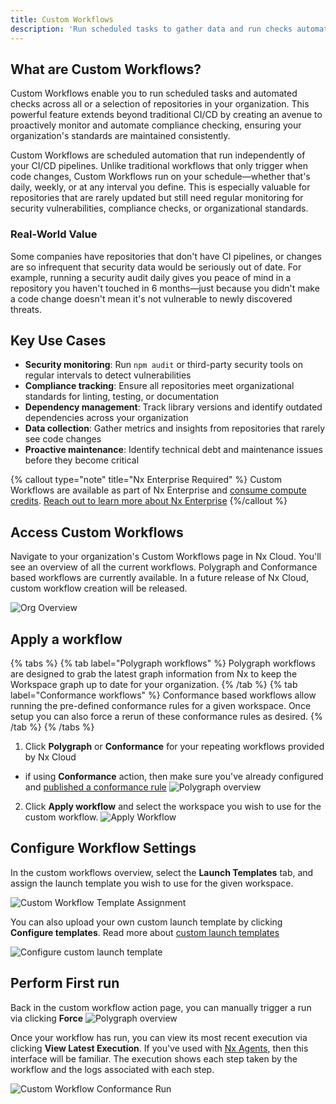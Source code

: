 ```yaml
---
title: Custom Workflows
description: 'Run scheduled tasks to gather data and run checks automatically across your organization with automated data collection and proactive monitoring.'
---
```


## What are Custom Workflows?

Custom Workflows enable you to run scheduled tasks and automated checks across all or a selection of repositories in your organization. This powerful feature extends beyond traditional CI/CD by creating an avenue to proactively monitor and automate compliance checking, ensuring your organization's standards are maintained consistently.

Custom Workflows are scheduled automation that run independently of your CI/CD pipelines. Unlike traditional workflows that only trigger when code changes, Custom Workflows run on your schedule—whether that's daily, weekly, or at any interval you define. This is especially valuable for repositories that are rarely updated but still need regular monitoring for security vulnerabilities, compliance checks, or organizational standards.

### Real-World Value

Some companies have repositories that don't have CI pipelines, or changes are so infrequent that security data would be seriously out of date. For example, running a security audit daily gives you peace of mind in a repository you haven't touched in 6 months—just because you didn't make a code change doesn't mean it's not vulnerable to newly discovered threats.

## Key Use Cases

- **Security monitoring**: Run `npm audit` or third-party security tools on regular intervals to detect vulnerabilities
- **Compliance tracking**: Ensure all repositories meet organizational standards for linting, testing, or documentation
- **Dependency management**: Track library versions and identify outdated dependencies across your organization
- **Data collection**: Gather metrics and insights from repositories that rarely see code changes
- **Proactive maintenance**: Identify technical debt and maintenance issues before they become critical

{% callout type="note" title="Nx Enterprise Required" %}
Custom Workflows are available as part of Nx Enterprise and [consume compute credits](/pricing#resource-classes). [Reach out to learn more about Nx Enterprise](/enterprise)
{%/callout %}

## Access Custom Workflows

Navigate to your organization's Custom Workflows page in Nx Cloud. You'll see an overview of all the current workflows. Polygraph and Conformance based workflows are currently available. In a future release of Nx Cloud, custom workflow creation will be released.

![Org Overview](/nx-cloud/enterprise/images/org-overview.avif)

## Apply a workflow

{% tabs %}
{% tab label="Polygraph workflows" %}
Polygraph workflows are designed to grab the latest graph information from Nx to keep the Workspace graph up to date for your organization.
{% /tab %}
{% tab label="Conformance workflows" %}
Conformance based workflows allow running the pre-defined conformance rules for a given workspace. Once setup you can also force a rerun of these conformance rules as desired.
{% /tab %}
{% /tabs %}

1. Click **Polygraph** or **Conformance** for your repeating workflows provided by Nx Cloud

- if using **Conformance** action, then make sure you've already configured and [published a conformance rule](/ci/recipes/enterprise/conformance/publish-conformance-rules-to-nx-cloud)
  ![Polygraph overview](/nx-cloud/enterprise/images/org-polygraph-overview.avif)

2. Click **Apply workflow** and select the workspace you wish to use for the custom workflow.
   ![Apply Workflow](/nx-cloud/enterprise/images/apply-workflow.avif)

## Configure Workflow Settings

In the custom workflows overview, select the **Launch Templates** tab, and assign the launch template you wish to use for the given workspace.

![Custom Workflow Template Assignment](/nx-cloud/enterprise/images/custom-workflow-assign-template.avif)

You can also upload your own custom launch template by clicking **Configure templates**. Read more about [custom launch templates](/ci/reference/launch-templates)

![Configure custom launch template](/nx-cloud/enterprise/images/custom-workflow-configure-launch-template.avif)

## Perform First run

Back in the custom workflow action page, you can manually trigger a run via clicking **Force**
![Polygraph overview](/nx-cloud/enterprise/images/org-polygraph-overview.avif)


Once your workflow has run, you can view its most recent execution via clicking **View Latest Execution**. If you've used with [Nx Agents](/ci/features/distribute-task-execution), then this interface will be familiar. The execution shows each step taken by the workflow and the logs associated with each step.


![Custom Workflow Conformance Run](/nx-cloud/enterprise/images/custom-workflow-conformance-run.avif)
